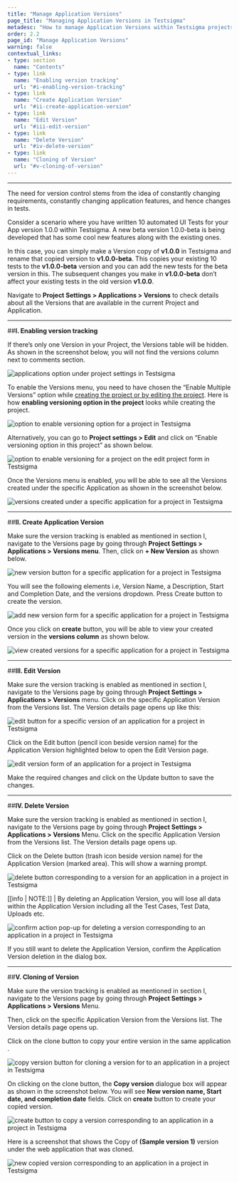 ```yaml
---
title: "Manage Application Versions"
page_title: "Managing Application Versions in Testsigma"
metadesc: "How to manage Application Versions within Testsigma projects"
order: 2.2
page_id: "Manage Application Versions"
warning: false
contextual_links:
- type: section
  name: "Contents"
- type: link
  name: "Enabling version tracking"
  url: "#i-enabling-version-tracking"
- type: link
  name: "Create Application Version"
  url: "#ii-create-application-version"
- type: link
  name: "Edit Version"
  url: "#iii-edit-version"
- type: link
  name: "Delete Version"
  url: "#iv-delete-version"
- type: link
  name: "Cloning of Version"
  url: "#v-cloning-of-version"
---
```


---
The need for version control stems from the idea of constantly changing requirements, constantly changing application features, and hence changes in tests.

Consider a scenario where you have written 10 automated UI Tests for your App version 1.0.0 within Testsigma. A new beta version 1.0.0-beta is being developed that has some cool new features along with the existing ones.

In this case, you can simply make a Version copy of **v1.0.0** in Testsigma and rename that copied version to **v1.0.0-beta**. This copies your existing 10 tests to the **v1.0.0-beta** version and you can add the new tests for the beta version in this. The subsequent changes you make in **v1.0.0-beta** don’t affect your existing tests in the old version **v1.0.0**.

Navigate to **Project Settings > Applications > Versions** to check details about all the Versions that are available in the current Project and Application.

---
##**I. Enabling version tracking**

If there’s only one Version in your Project, the Versions table will be hidden. As shown in the screenshot below, you will not find the versions column next to comments section.

![applications option under project settings in Testsigma](https://docs.testsigma.com/images/versions/applications-option-under-project-settings.png)

To enable the Versions menu, you need to have chosen the “Enable Multiple Versions” option while [creating the project or by editing the project](https://testsigma.com/docs/projects/overview/). Here is how **enabling versioning option in the project** looks while creating the project.

![option to enable versioning option for a project in Testsigma](https://docs.testsigma.com/images/versions/option-to-enable-versioning-option.png)

Alternatively, you can go to **Project settings > Edit** and click on “Enable versioning option in this project” as shown below.

![option to enable versioning for a project on the edit project form in Testsigma](https://docs.testsigma.com/images/versions/option-to-enable-versioning-edit-project-form.png)

Once the Versions menu is enabled, you will be able to see all the Versions created under the specific Application as shown in the screenshot below.

![versions created under a specific application for a project in Testsigma](https://docs.testsigma.com/images/versions/versions-for-an-application-project-Testsigma.png)

---
##**II. Create Application Version**

Make sure the version tracking is enabled as mentioned in section I, navigate to the Versions page by going through **Project Settings > Applications > Versions menu**. Then, click on **+ New Version** as shown below.

![new version button for a specific application for a project in Testsigma](https://docs.testsigma.com/images/versions/new-version-button-for-an-application-project-Testsigma.png)

You will see the following elements i.e, Version Name, a Description, Start and Completion Date, and the versions dropdown. Press Create button to create the version.

![add new version form for a specific application for a project in Testsigma](https://docs.testsigma.com/images/versions/add-new-version-form-for-an-application-project-Testsigma.png)

Once you click on **create** button, you will be able to view your created version in the **versions column** as shown below.

![view created versions for a specific application for a project in Testsigma](https://docs.testsigma.com/images/versions/view-created-versions-for-an-application-project-Testsigma.png)

---
##**III. Edit Version**

Make sure the version tracking is enabled as mentioned in section I, navigate to the Versions page by going through **Project Settings > Applications > Versions** menu.
Click on the specific Application Version from the Versions list. The Version details page opens up like this:

![edit button for a specific version of an application for a project in Testsigma](https://docs.testsigma.com/images/versions/edit-button-application-version-project-Testsigma.png)

Click on the Edit button (pencil icon beside version name) for the Application Version highlighted below to open the Edit Version page.

![edit version form of an application for a project in Testsigma](https://docs.testsigma.com/images/versions/edit-version-form.png)

Make the required changes and click on the Update button to save the changes.

---
##**IV. Delete Version**

Make sure the version tracking is enabled as mentioned in section I, navigate to the Versions page by going through **Project Settings > Applications > Versions** Menu.
Click on the specific Application Version from the Versions list. The Version details page opens up.

Click on the Delete button (trash icon beside version name) for the Application Version (marked area). This will show a warning prompt.

![delete button corresponding to a version for an application in a project in Testsigma](https://docs.testsigma.com/images/versions/delete-button-for-a-version.png)

[[info | NOTE:]]
| By deleting an Application Version, you will lose all data within the Application Version including all the Test Cases, Test Data, Uploads etc.

![confirm action pop-up for deleting a version corresponding to an application in a project in Testsigma](https://docs.testsigma.com/images/versions/delete-version-confirm-action.png)


If you still want to delete the Application Version, confirm the Application Version deletion in the dialog box.

---
##**V. Cloning of Version**

Make sure the version tracking is enabled as mentioned in section I, navigate to the Versions page by going through **Project Settings > Applications > Versions** Menu.

Then, click on the specific Application Version from the Versions list. The Version details page opens up.

Click on the clone button to copy your entire version in the same application .

![copy version button for cloning a version for to an application in a project in Testsigma](https://docs.testsigma.com/images/versions/copy-version-button.png)

On clicking on the clone button, the **Copy version** dialogue box will appear as shown in the screenshot below. You will see **New version name, Start date, and completion date** fields. Click on **create** button to create your copied version.

![create button to copy a version corresponding to an application in a project in Testsigma](https://docs.testsigma.com/images/versions/create-button-copy-version.png)

Here is a screenshot that shows the Copy of **(Sample version 1)** version under the web application that was cloned.

![new copied version corresponding to an application in a project in Testsigma](https://docs.testsigma.com/images/versions/new-copied-version.png)

